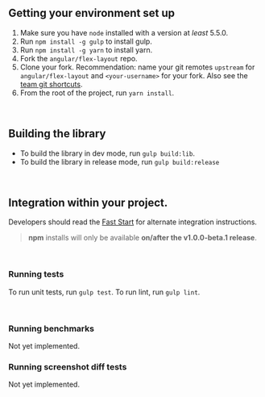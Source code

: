 ## Getting your environment set up

1. Make sure you have `node` installed with a version at _least_ 5.5.0.
2. Run `npm install -g gulp` to install gulp.
3. Run `npm install -g yarn` to install yarn.
3. Fork the `angular/flex-layout` repo. 
4. Clone your fork. 
   Recommendation: name your git remotes `upstream` for `angular/flex-layout`
   and `<your-username>` for your fork. Also see the [team git shortcuts](https://github.com/angular/flex-layout/wiki/Team-git----bash-shortcuts).
5. From the root of the project, run `yarn install`.

<br/>

## Building the library

*  To build the library in dev mode, run `gulp build:lib`.
*  To build the library in release mode, run `gulp build:release`

<br/>

## Integration within your project.

Developers should read the [Fast Start](https://github.com/angular/flex-layout#fast-start) for alternate integration instructions.

> **npm** installs will only be available **on/after the v1.0.0-beta.1 release**. 

<br/>

### Running tests

To run unit tests, run `gulp test`.
To run lint, run `gulp lint`.

<br/>

### Running benchmarks
Not yet implemented.

### Running screenshot diff tests
Not yet implemented.
